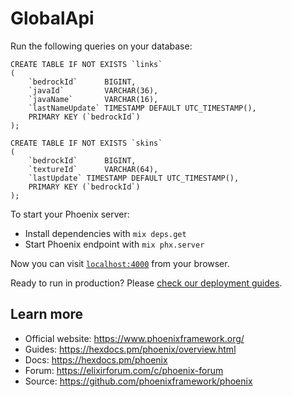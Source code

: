 # GlobalApi

Run the following queries on your database:
```mysql
CREATE TABLE IF NOT EXISTS `links`
(
    `bedrockId`      BIGINT,
    `javaId`         VARCHAR(36),
    `javaName`       VARCHAR(16),
    `lastNameUpdate` TIMESTAMP DEFAULT UTC_TIMESTAMP(),
    PRIMARY KEY (`bedrockId`)
);

CREATE TABLE IF NOT EXISTS `skins`
(
    `bedrockId`      BIGINT,
    `textureId`      VARCHAR(64),
    `lastUpdate` TIMESTAMP DEFAULT UTC_TIMESTAMP(),
    PRIMARY KEY (`bedrockId`)
);
```

To start your Phoenix server:

  * Install dependencies with `mix deps.get`
  * Start Phoenix endpoint with `mix phx.server`

Now you can visit [`localhost:4000`](http://localhost:4000) from your browser.

Ready to run in production? Please [check our deployment guides](https://hexdocs.pm/phoenix/deployment.html).

## Learn more

  * Official website: https://www.phoenixframework.org/
  * Guides: https://hexdocs.pm/phoenix/overview.html
  * Docs: https://hexdocs.pm/phoenix
  * Forum: https://elixirforum.com/c/phoenix-forum
  * Source: https://github.com/phoenixframework/phoenix
